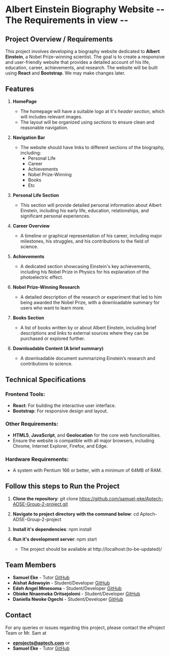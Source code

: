 # Albert Einstein Biography Website -- The Requirements in view --

## Project Overview / Requirements

This project involves developing a biography website dedicated to **Albert Einstein**, a Nobel Prize-winning scientist. The goal is to create a responsive and user-friendly website that provides a detailed account of his life, education, career, achievements, and research. The website will be built using **React** and **Bootstrap**. We may make changes later.

## Features

1. **HomePage**
   - The homepage will have a suitable logo at it's *header section*, which will includes relevant images.
   - The layout will be organized using *sections* to ensure clean and reasonable navigation.

2. **Navigation Bar**
   - The website should have links to different sections of the biography, including:
     - Personal Life
     - Career
     - Achievements
     - Nobel Prize-Winning
     - Books
     - Etc

3. **Personal Life Section**
   - This section will provide detailed personal information about Albert Einstein, including his early life, education, relationships, and significant personal experiences.

4. **Career Overview**
   - A timeline or graphical representation of his career, including major milestones, his struggles, and his contributions to the field of science.

5. **Achievements**
   - A dedicated section showcasing Einstein's key achievements, including his Nobel Prize in Physics for his explanation of the photoelectric effect.

6. **Nobel Prize-Winning Research**
   - A detailed description of the research or experiment that led to him being awarded the Nobel Prize, with a downloadable summary for users who want to learn more.

7. **Books Section**
   - A list of books written by or about Albert Einstein, including brief descriptions and links to external sources where they can be purchased or explored further.

8. **Downloadable Content (A brief summary)**
   - A downloadable document summarizing Einstein’s research and contributions to science.

## Technical Specifications

### Frontend Tools:
- **React**: For building the interactive user interface.
- **Bootstrap**: For responsive design and layout.

### Other Requirements:
- **HTML5**, **JavaScript**, and **Geolocation** for the core web functionalities.
- Ensure the website is compatible with all major browsers, including Chrome, Internet Explorer, Firefox, and Edge.

### Hardware Requirements:
- A system with Pentium 166 or better, with a minimum of 64MB of RAM.

## Follow this steps to Run the Project

1. **Clone the repository**:
   git clone https://github.com/samuel-eke/Aptech-ADSE-Group-2-project.git

2. **Navigate to project directory with the command below**:
    cd Aptech-ADSE-Group-2-project

3. **Install it's dependencies**:
    npm install

4. **Run it's development server**:
    npm start

    - The project should be available at http://localhost:(to-be-updated)/

## Team Members
- **Samuel Eke** - Tutor [GitHub](https://github.com/samuel-eke)
- **Aishat Adewoyin** - Student/Developer [GitHub](https://github.com/aishatadewoyin)
- **Edeh Angel Mmesoma** - Student/Developer [GitHub](https://github.com/Angel0x2006)
- **Obieke Nnaemeka Oritsejolomi** - Student/Developer [GitHub](https://github.com/EmekaJame)
- **Daniella Nwoke Ogechi** - Student/Developer [GitHub](https://github.com/De11ah)

## Contact

For any queries or issues regarding this project, please contact the eProject Team or Mr. Sam at
- **eprojects@aptech.com** or
- **Samuel Eke** - Tutor [GitHub](https://github.com/samuel-eke)
